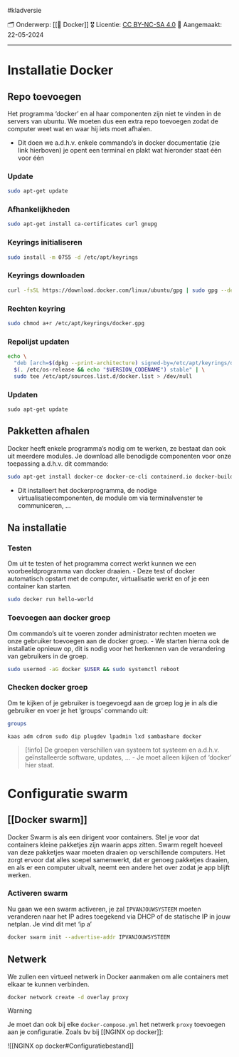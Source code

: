 #kladversie

🗂️ Onderwerp: [[🐋 Docker]]
🎖️ Licentie: [CC BY-NC-SA 4.0](https://creativecommons.org/licenses/by-nc-sa/4.0/)
📅 Aangemaakt: 22-05-2024

---
# Installatie Docker
## Repo toevoegen
Het programma ‘docker’ en al haar componenten zijn niet te vinden in de servers van ubuntu. We moeten dus een extra repo toevoegen zodat de computer weet wat en waar hij iets moet afhalen.
* Dit doen we a.d.h.v. enkele commando’s in docker documentatie (zie link hierboven) je opent een terminal en plakt wat hieronder staat één voor één 

### Update

``` Bash
sudo apt-get update
```

### Afhankelijkheden

``` Bash
sudo apt-get install ca-certificates curl gnupg
```

### Keyrings initialiseren

``` Bash
sudo install -m 0755 -d /etc/apt/keyrings
```

### Keyrings downloaden

``` Bash
curl -fsSL https://download.docker.com/linux/ubuntu/gpg | sudo gpg --dearmor -o /etc/apt/keyrings/docker.gpg
```

### Rechten keyring

``` Bash
sudo chmod a+r /etc/apt/keyrings/docker.gpg
```

### Repolijst updaten

``` Bash
echo \
  "deb [arch=$(dpkg --print-architecture) signed-by=/etc/apt/keyrings/docker.gpg] https://download.docker.com/linux/ubuntu \
  $(. /etc/os-release && echo "$VERSION_CODENAME") stable" | \
  sudo tee /etc/apt/sources.list.d/docker.list > /dev/null
```

### Updaten

``` Basj
sudo apt-get update
```

## Pakketten afhalen
Docker heeft enkele programma’s nodig om te werken, ze bestaat dan ook uit meerdere modules. Je download alle benodigde componenten voor onze toepassing a.d.h.v. dit commando:

``` Bash
sudo apt-get install docker-ce docker-ce-cli containerd.io docker-buildx-plugin docker-compose-plugin
```

* Dit installeert het dockerprogramma, de nodige virtualisatiecomponenten, de module om via terminalvenster te communiceren, …

## Na installatie
### Testen
Om uit te testen of het programma correct werkt kunnen we een voorbeeldprogramma van docker draaien. - Deze test of docker automatisch opstart met de computer, virtualisatie werkt en of je een container kan starten.

``` Bash
sudo docker run hello-world
```

### Toevoegen aan docker groep
Om commando’s uit te voeren zonder administrator rechten moeten we onze gebruiker toevoegen aan de docker groep. - We starten hierna ook de installatie opnieuw op, dit is nodig voor het herkennen van de verandering van gebruikers in de groep.

``` Bash
sudo usermod -aG docker $USER && sudo systemctl reboot
```

### Checken docker groep
Om te kijken of je gebruiker is toegevoegd aan de groep log je in als die gebruiker en voer je het ‘groups’ commando uit:

``` Bash
groups
```

``` Output
kaas adm cdrom sudo dip plugdev lpadmin lxd sambashare docker
```

> [!info]
> De groepen verschillen van systeem tot systeem en a.d.h.v. geïnstalleerde software, updates, … - Je moet alleen kijken of ‘docker’ hier staat.

# Configuratie swarm
## [[Docker swarm]]
Docker Swarm is als een dirigent voor containers. Stel je voor dat containers kleine pakketjes zijn waarin apps zitten. Swarm regelt hoeveel van deze pakketjes waar moeten draaien op verschillende computers. Het zorgt ervoor dat alles soepel samenwerkt, dat er genoeg pakketjes draaien, en als er een computer uitvalt, neemt een andere het over zodat je app blijft werken.

### Activeren swarm
Nu gaan we een swarm activeren, je zal `IPVANJOUWSYSTEEM` moeten veranderen naar het IP adres toegekend via DHCP of de statische IP in jouw netplan. Je vind dit met ‘ip a’

``` Bash
docker swarm init --advertise-addr IPVANJOUWSYSTEEM
```

## Netwerk
We zullen een virtueel netwerk in Docker aanmaken om alle containers met elkaar te kunnen verbinden.

``` Bash
docker network create -d overlay proxy
```

>[!warning]
>Je moet dan ook bij elke `docker-compose.yml` het netwerk `proxy` toevoegen aan je configuratie. Zoals bv bij [[NGINX op docker]]:
>
>![[NGINX op docker#Configuratiebestand]]